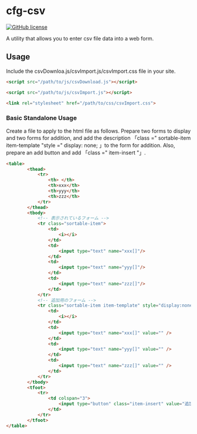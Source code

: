 # cfg-csv

[![GitHub license](https://img.shields.io/badge/license-MIT-brightgreen.svg)](https://raw.githubusercontent.com/appleple/document-outliner/master/LICENSE)

A utility that allows you to enter csv file data into a web form.

## Usage
Include the csvDownloa.js/csvImport.js/csvImport.css file in your site.
```html
<script src="/path/to/js/csvDownload.js"></script>
```
```html
<script src="/path/to/js/csvImport.js"></script>
```
```html
<link rel="stylesheet" href="/path/to/css/csvImport.css">
```

### Basic Standalone Usage
Create a file to apply to the html file as follows. Prepare two forms to display and two forms for addition, and add the description 「class =" sortable-item item-template "style =" display: none; 」to the form for addition. Also, prepare an add button and add 「class =" item-insert "」.
```html
<table>
        <thead>
            <tr>
                <th> </th>
                <th>xxx</th>
                <th>yyy</th>
                <th>zzz</th>
            </tr>
        </thead>
        <tbody>
            <!-- 表示されているフォーム -->
            <tr class="sortable-item">
                <td>
                    <i></i>
                </td>
                <td>
                    <input type="text" name="xxx[]"/>
                </td>
                <td>
                    <input type="text" name="yyy[]"/>
                </td>
                <td>
                    <input type="text" name="zzz[]"/>
                </td>
            </tr>
            <!-- 追加用のフォーム -->
            <tr class="sortable-item item-template" style="display:none;">
                <td>
                    <i></i>
                </td>
                <td>
                    <input type="text" name="xxx[]" value="" />
                </td>
                <td>
                    <input type="text" name="yyy[]" value="" />
                </td>
                <td>
                    <input type="text" name="zzz[]" value="" />
                </td>
            </tr>
        </tbody>
        <tfoot>
            <tr>
                <td colspan="3">
                    <input type="button" class="item-insert" value="追加" />
                </td>
            </tr>
        </tfoot>
</table>
```
